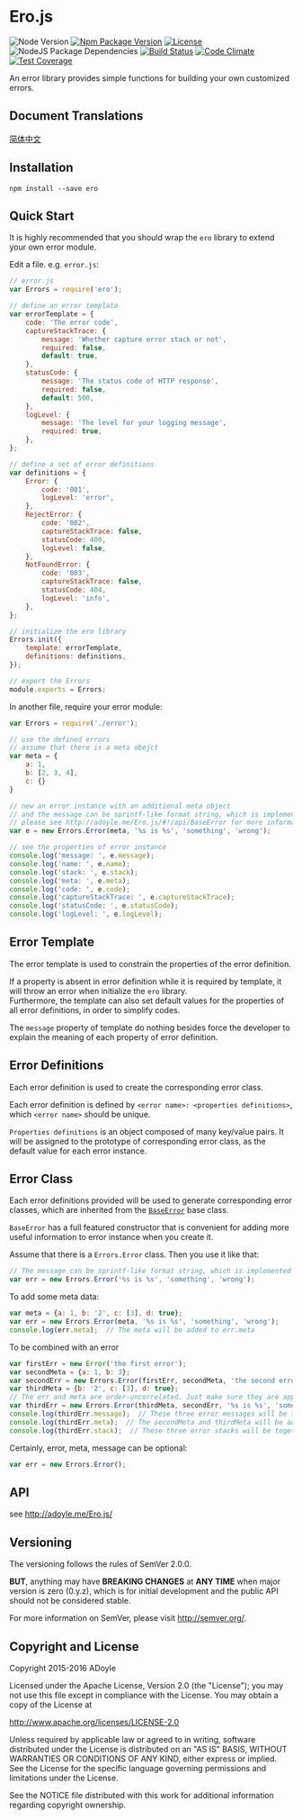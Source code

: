 # Ero.js
![Node Version][Node Version Image]
[![Npm Package Version][Npm Package Version Image]][Npm Package Version LINK]
[![License][License Image]][License LINK]
![NodeJS Package Dependencies][NodeJS Package Dependencies Link]
[![Build Status][Build Status Image]][Build Status Link]
[![Code Climate][Code Climate Image]][Code Climate Link]
[![Test Coverage][Test Coverage Image]][Test Coverage Link]

An error library provides simple functions for building your own customized errors.

## Document Translations

[简体中文](./doc/README.zh-Hans.md)

## Installation

`npm install --save ero`

## Quick Start

It is highly recommended that you should wrap the `ero` library to extend your own error module.

Edit a file. e.g. `error.js`:

```js
// error.js
var Errors = require('ero');

// define an error template
var errorTemplate = {
    code: 'The error code',
    captureStackTrace: {
        message: 'Whether capture error stack or not',
        required: false,
        default: true,
    },
    statusCode: {
        message: 'The status code of HTTP response',
        required: false,
        default: 500,
    },
    logLevel: {
        message: 'The level for your logging message',
        required: true,
    },
};

// define a set of error definitions
var definitions = {
    Error: {
        code: '001',
        logLevel: 'error',
    },
    RejectError: {
        code: '002',
        captureStackTrace: false,
        statusCode: 400,
        logLevel: false,
    },
    NotFoundError: {
        code: '003',
        captureStackTrace: false,
        statusCode: 404,
        logLevel: 'info',
    },
};

// initialize the ero library
Errors.init({
    template: errorTemplate,
    definitions: definitions,
});

// export the Errors
module.exports = Errors;
```

In another file, require your error module:

```js
var Errors = require('./error');

// use the defined errors
// assume that there is a meta obejct
var meta = {
    a: 1,
    b: [2, 3, 4],
    c: {}
}

// new an error instance with an additional meta object
// and the message can be sprintf-like format string, which is implemented by [alexei/sprintf.js](https://github.com/alexei/sprintf.js)
// please see http://adoyle.me/Ero.js/#!/api/BaseError for more information about the constructor parameters
var e = new Errors.Error(meta, '%s is %s', 'something', 'wrong');

// see the properties of error instance
console.log('message: ', e.message);
console.log('name: ', e.name);
console.log('stack: ', e.stack);
console.log('meta: ', e.meta);
console.log('code: ', e.code);
console.log('captureStackTrace: ', e.captureStackTrace);
console.log('statusCode: ', e.statusCode);
console.log('logLevel: ', e.logLevel);
```

## Error Template

The error template is used to constrain the properties of the error definition.

If a property is absent in error definition while it is required by template, it will throw an error when initialize the `ero` library.  
Furthermore, the template can also set default values for the properties of all error definitions, in order to simplify codes.

The `message` property of template do nothing besides force the developer to explain the meaning of each property of error definition.

## Error Definitions

Each error definition is used to create the corresponding error class.

Each error definition is defined by `<error name>: <properties definitions>`, which `<error name>` should be unique.

`Properties definitions` is an object composed of many key/value pairs.
It will be assigned to the prototype of corresponding error class, as the default value for each error instance.

## Error Class
Each error definitions provided will be used to generate corresponding error classes, which are inherited from the [`BaseError`](http://adoyle.me/Ero.js/#!/api/BaseError) base class.

`BaseError` has a full featured constructor that is convenient for adding more useful information to error instance when you create it.

Assume that there is a `Errors.Error` class. Then you use it like that:

```js
// The message can be sprintf-like format string, which is implemented by [alexei/sprintf.js](https://github.com/alexei/sprintf.js)
var err = new Errors.Error('%s is %s', 'something', 'wrong');
```

To add some meta data:

```js
var meta = {a: 1, b: '2', c: [3], d: true};
var err = new Errors.Error(meta, '%s is %s', 'something', 'wrong');
console.log(err.meta);  // The meta will be added to err.meta
```

To be combined with an error

```js
var firstErr = new Error('the first error');
var secondMeta = {a: 1, b: 3};
var secondErr = new Errors.Error(firstErr, secondMeta, 'the second error');
var thirdMeta = {b: '2', c: [3], d: true};
// The err and meta are order-uncorrelated. Just make sure they are appeared before message.
var thirdErr = new Errors.Error(thirdMeta, secondErr, '%s is %s', 'something', 'wrong');
console.log(thirdErr.message);  // These three error messages will be together in a series.
console.log(thirdErr.meta);  // The secondMeta and thirdMeta will be added to err.meta. The last is prior to the old, when they have same name of key.
console.log(thirdErr.stack);  // These three error stacks will be together in a series.
```

Certainly, error, meta, message can be optional:

```js
var err = new Errors.Error();
```

## API

see http://adoyle.me/Ero.js/

## Versioning

The versioning follows the rules of SemVer 2.0.0.

**BUT**, anything may have **BREAKING CHANGES** at **ANY TIME** when major version is zero (0.y.z), which is for initial development and the public API should not be considered stable.

For more information on SemVer, please visit http://semver.org/.

## Copyright and License

Copyright 2015-2016 ADoyle

Licensed under the Apache License, Version 2.0 (the "License"); you may not use this file except in compliance with the License.
You may obtain a copy of the License at

   http://www.apache.org/licenses/LICENSE-2.0

Unless required by applicable law or agreed to in writing, software distributed under the License is distributed on an "AS IS" BASIS, WITHOUT WARRANTIES OR CONDITIONS OF ANY KIND, either express or implied.
See the License for the specific language governing permissions and limitations under the License.

See the NOTICE file distributed with this work for additional information regarding copyright ownership.


<!-- links -->

[Node Version Image]: https://img.shields.io/node/v/ero.svg
[Npm Package Version Image]: https://img.shields.io/npm/v/ero.svg
[Npm Package Version LINK]: https://www.npmjs.com/package/ero
[License Image]: https://img.shields.io/npm/l/ero.svg
[License LINK]: https://github.com/adoyle-h/Ero.js/blob/develop/LICENSE
[NodeJS Package Dependencies Link]: https://david-dm.org/adoyle-h/ero.svg
[Build Status Image]: https://travis-ci.org/adoyle-h/Ero.js.svg?branch=develop
[Build Status Link]: https://travis-ci.org/adoyle-h/Ero.js
[Code Climate Image]: https://codeclimate.com/github/adoyle-h/Ero.js/badges/gpa.svg
[Code Climate Link]: https://codeclimate.com/github/adoyle-h/Ero.js
[Test Coverage Image]: https://codeclimate.com/github/adoyle-h/Ero.js/badges/coverage.svg
[Test Coverage Link]: https://codeclimate.com/github/adoyle-h/Ero.js/coverage
